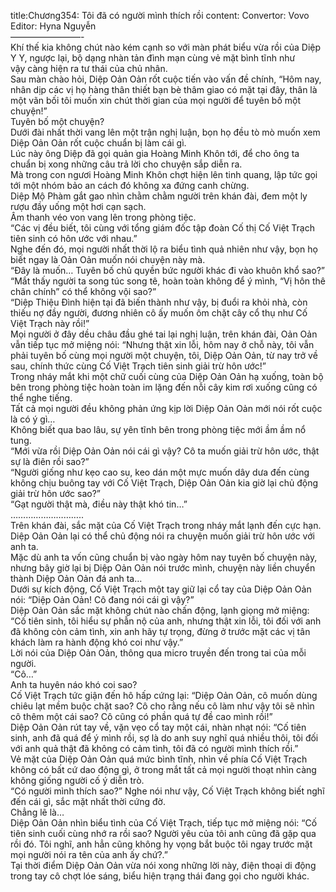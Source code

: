 title:Chương354: Tôi đã có người mình thích rồi
content:
Convertor: Vovo<br>Editor: Hyna Nguyễn<br>————————-<br>Khí thế kia không chút nào kém cạnh so với màn phát biểu vừa rồi của Diệp Y Y, ngược lại, bộ dạng nhàn tản đình mạn cùng vẻ mặt bình tĩnh như vậy càng hiện ra tư thái của chủ nhân.<br>Sau màn chào hỏi, Diệp Oản Oản rốt cuộc tiến vào vấn đề chính, “Hôm nay, nhân dịp các vị họ hàng thân thiết bạn bè thâm giao có mặt tại đây, thân là một vãn bối tôi muốn xin chút thời gian của mọi người để tuyên bố một chuyện!”<br>Tuyên bố một chuyện?<br>Dưới đài nhất thời vang lên một trận nghị luận, bọn họ đều tò mò muốn xem Diệp Oản Oản rốt cuộc chuẩn bị làm cái gì.<br>Lúc này ông Diệp đã gọi quản gia Hoàng Minh Khôn tới, để cho ông ta chuẩn bị xong những câu trả lời cho chuyện sắp diễn ra.<br>Mà trong con ngươi Hoàng Minh Khôn chợt hiện lên tinh quang, lập tức gọi tới một nhóm bảo an cách đó không xa đứng canh chừng.<br>Diệp Mộ Phàm gắt gao nhìn chằm chằm người trên khán đài, đem một ly rượu đầy uống một hơi cạn sạch.<br>Âm thanh véo von vang lên trong phòng tiệc.<br>“Các vị đều biết, tôi cùng với tổng giám đốc tập đoàn Cố thị Cố Việt Trạch tiên sinh có hôn ước với nhau.”<br>Nghe đến đó, mọi người nhất thời lộ ra biểu tình quả nhiên như vậy, bọn họ biết ngay là Oản Oản muốn nói chuyện này mà.<br>“Đây là muốn… Tuyên bố chủ quyền bức người khác đi vào khuôn khổ sao?”<br>“Mắt thấy người ta song túc song tê, hoàn toàn không để ý mình, “Vị hôn thê chân chính” có thể không vội sao?”<br>“Diệp Thiệu Đình hiện tại đã biến thành như vậy, bị đuổi ra khỏi nhà, còn thiếu nợ đầy người, đương nhiên cô ấy muốn ôm chặt cây cổ thụ như Cố Việt Trạch này rồi!”<br>Mọi người ở đây dều châu đầu ghé tai lại nghị luận, trên khán đài, Oản Oản vẫn tiếp tục mở miệng nói: “Nhưng thật xin lỗi, hôm nay ở chỗ này, tôi vẫn phải tuyên bố cùng mọi người một chuyện, tôi, Diệp Oản Oản, từ nay trở về sau, chính thức cùng Cố Việt Trạch tiên sinh giải trừ hôn ước!”<br>Trong nháy mắt khi một chữ cuối cùng của Diệp Oản Oản hạ xuống, toàn bộ bên trong phòng tiệc hoàn toàn im lặng đến nỗi cây kim rơi xuống cũng có thể nghe tiếng.<br>Tất cả mọi người đều không phản ứng kịp lời Diệp Oản Oản mới nói rốt cuộc là có ý gì…<br>Không biết qua bao lâu, sự yên tĩnh bên trong phòng tiệc mới ầm ầm nổ tung.<br>“Mới vừa rồi Diệp Oản Oản nói cái gì vậy? Cô ta muốn giải trừ hôn ước, thật sự là điên rồi sao?”<br>“Người giống như kẹo cao su, keo dán một mực muốn dây dưa đến cùng không chịu buông tay với Cố Việt Trạch, Diệp Oản Oản kia giờ lại chủ động giải trừ hôn ước sao?”<br>“Gạt người thật mà, điều này thật khó tin…”<br>………………………..<br>Trên khán đài, sắc mặt của Cố Việt Trạch trong nháy mắt lạnh đến cực hạn.<br>Diệp Oản Oản lại có thể chủ động nói ra chuyện muốn giải trừ hôn ước với anh ta.<br>Mặc dù anh ta vốn cũng chuẩn bị vào ngày hôm nay tuyên bố chuyện này, nhưng bây giờ lại bị Diệp Oản Oản nói trước mình, chuyện này liền chuyển thành Diệp Oản Oản đá anh ta…<br>Dưới sự kích động, Cố Việt Trạch một tay giữ lại cổ tay của Diệp Oản Oản nói: “Diệp Oản Oản! Cô đang nói cái gì vậy?”<br>Diệp Oản Oản sắc mặt không chút nào chấn động, lạnh giọng mở miệng: “Cố tiên sinh, tôi hiểu sự phẫn nộ của anh, nhưng thật xin lỗi, tôi đối với anh đã không còn cảm tình, xin anh hãy tự trọng, đừng ở trước mặt các vị tân khách làm ra hành động khó coi như vậy.”<br>Lời nói của Diệp Oản Oản, thông qua micro truyền đến trong tai của mỗi người.<br>“Cô…”<br>Anh ta huyên náo khó coi sao?<br>Cố Việt Trạch tức giận đến hô hấp cứng lại: “Diệp Oản Oản, cô muốn dùng chiêu lạt mềm buộc chặt sao? Cô cho rằng nếu cô làm như vậy tôi sẽ nhìn cô thêm một cái sao? Cô cũng có phần quá tự đề cao mình rồi!”<br>Diệp Oản Oản rút tay về, vặn vẹo cổ tay một cái, nhàn nhạt nói: “Cố tiên sinh, anh đã quá để ý mình rồi, sợ là do anh suy nghĩ quá nhiều thôi, tôi đối với anh quả thật đã không có cảm tình, tôi đã có người mình thích rồi.”<br>Vẻ mặt của Diệp Oản Oản quá mức bình tĩnh, nhìn về phía Cố Việt Trạch không có bất cứ dao động gì, ở trong mắt tất cả mọi người thoạt nhìn càng không giống người cố ý diễn trò.<br>“Có người mình thích sao?” Nghe nói như vậy, Cố Việt Trạch không biết nghĩ đến cái gì, sắc mặt nhất thời cứng đờ.<br>Chẳng lẽ là…<br>Diệp Oản Oản nhìn biểu tình của Cố Việt Trạch, tiếp tục mở miệng nói: “Cố tiên sinh cuối cùng nhớ ra rồi sao? Người yêu của tôi anh cũng đã gặp qua rồi đó. Tôi nghĩ, anh hẳn cũng không hy vọng bắt buộc tôi ngay trước mặt mọi người nói ra tên của anh ấy chứ?.”<br>Tại thời điểm Diệp Oản Oản vừa nói xong những lời này, điện thoại di động trong tay cô chợt lóe sáng, biểu hiện trạng thái đang gọi cho người khác.
